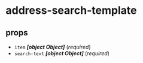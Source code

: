 # address-search-template 



## props 
- `item` ***[object Object]*** (*required*) 
- `search-text` ***[object Object]*** (*required*) 




